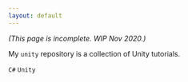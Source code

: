```yaml
---
layout: default
---
```


_(This page is incomplete. WIP Nov 2020.)_

My `unity` repository is a collection of Unity tutorials.

`C#` `Unity`